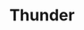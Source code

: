---
title: "Thunder"
summary: "British hard rock band from London/Brighton, active from 1989 to 2000, 2002 to 2009, and since 2011. Danny Bowes - Lead Vocals Luke Morley - Guitars & Vocals Harry James - Drums & Percussion Ben Matthews - Guitars & Keyboards Chris Childs - Bass Guitar"
image: "thunder.jpg"
apple_music_artist_url: "https://music.apple.com/gb/artist/thunder/14584991"
---